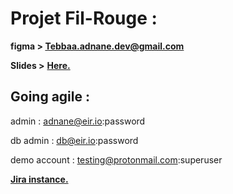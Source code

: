 # Projet Fil-Rouge : 

**figma > Tebbaa.adnane.dev@gmail.com**

**Slides >** [**Here.**](https://docs.google.com/presentation/d/1qK_CseSbKhN749owblIMuSmWVDPw7Ui5rVYpdWaDbG8/edit?usp=sharing)


## Going agile : 

admin : adnane@eir.io:password

db admin : db@eir.io:password

demo account : testing@protonmail.com:superuser

[**Jira instance.**](https://tb-adn.atlassian.net/)